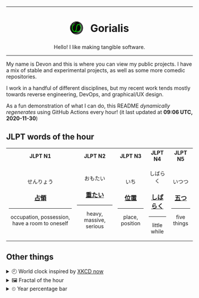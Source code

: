 ***

<h1 align="center">
<sub>
    <img src="readme/resources/avatar.png" height="36">
</sub>
&nbsp;
Gorialis
</h1>
<p align="center">
Hello! I like making tangible software.
</p>

***

My name is Devon and this is where you can view my public projects. I have a mix of stable and experimental projects, as well as some more comedic repositories.

I work in a handful of different disciplines, but my recent work tends mostly towards reverse engineering, DevOps, and graphical/UX design.

As a fun demonstration of what I can do, this README *dynamically regenerates* using GitHub Actions every hour! (it last updated at **09:06 UTC, 2020-11-30**)

<h2>JLPT words of the hour</h2>
<table>
    <tr>
        <th>JLPT N1</th>
        <th>JLPT N2</th>
        <th>JLPT N3</th>
        <th>JLPT N4</th>
        <th>JLPT N5</th>
    </tr>
    <tr>
        <td>
            <p align="center">せんりょう</p>
            <h3 align="center"><b><a href="https://jisho.org/search/%E5%8D%A0%E9%A0%98">占領</a></b></h3>
            <hr>
            <p align="center">occupation,<wbr> possession,<wbr> have a room to oneself</p>
        </td>
        <td>
            <p align="center">おもたい</p>
            <h3 align="center"><b><a href="https://jisho.org/search/%E9%87%8D%E3%81%9F%E3%81%84">重たい</a></b></h3>
            <hr>
            <p align="center">heavy,<wbr> massive,<wbr> serious</p>
        </td>
        <td>
            <p align="center">いち</p>
            <h3 align="center"><b><a href="https://jisho.org/search/%E4%BD%8D%E7%BD%AE">位置</a></b></h3>
            <hr>
            <p align="center">place,<wbr> position</p>
        </td>
        <td>
            <p align="center">しばらく</p>
            <h3 align="center"><b><a href="https://jisho.org/search/%E3%81%97%E3%81%B0%E3%82%89%E3%81%8F">しばらく</a></b></h3>
            <hr>
            <p align="center">little while</p>
        </td>
        <td>
            <p align="center">いつつ</p>
            <h3 align="center"><b><a href="https://jisho.org/search/%E4%BA%94%E3%81%A4">五つ</a></b></h3>
            <hr>
            <p align="center">five things</p>
        </td>
    </tr>
</table>

<h2>Other things</h2>
<details>
<summary>🕘  World clock inspired by <a href="https://xkcd.com/now">XKCD now</a></summary>

> <img src="generated/now.png" width="512">

</details>
<details>
<summary>&#x1f5bc; Fractal of the hour</summary>

> <img src="generated/fractal.png" width="512">

</details>
<details>
<summary>&#x23f2; Year percentage bar</summary>
<pre><code>2020 [██████████████████▁▁] 91.36%</code></pre>
</details>
